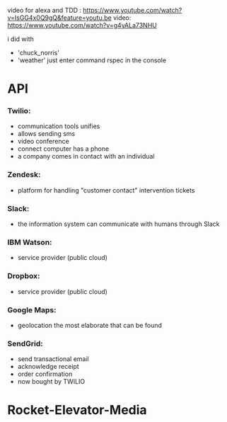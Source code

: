 

video for alexa and TDD :  https://www.youtube.com/watch?v=IsGG4x0Q9gQ&feature=youtu.be
video: https://www.youtube.com/watch?v=g4yALa73NHU


i did with
-  'chuck_norris'
-   'weather'
just enter command rspec in the console

# API
### Twilio: 

- communication tools unifies
- allows sending sms
- video conference
- connect computer has a phone
- a company comes in contact with an individual


### Zendesk:
- platform for handling "customer contact" intervention tickets


### Slack:
- the information system can communicate with humans through Slack


### IBM Watson:
- service provider (public cloud)


### Dropbox:
- service provider (public cloud)


### Google Maps:
- geolocation the most elaborate that can be found


### SendGrid:
- send transactional email
- acknowledge receipt
- order confirmation
- now bought by TWILIO




# Rocket-Elevator-Media
